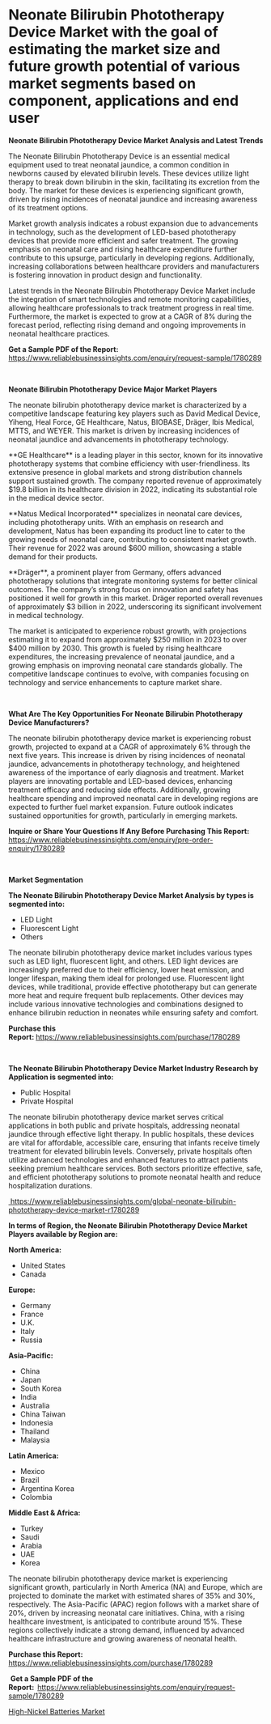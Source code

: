 <p><h1>Neonate Bilirubin Phototherapy Device Market with the goal of estimating the market size and future growth potential of various market segments based on component, applications and end user</h1></p><p><strong>Neonate Bilirubin Phototherapy Device Market Analysis and Latest Trends</strong></p>
<p><p>The Neonate Bilirubin Phototherapy Device is an essential medical equipment used to treat neonatal jaundice, a common condition in newborns caused by elevated bilirubin levels. These devices utilize light therapy to break down bilirubin in the skin, facilitating its excretion from the body. The market for these devices is experiencing significant growth, driven by rising incidences of neonatal jaundice and increasing awareness of its treatment options.</p><p>Market growth analysis indicates a robust expansion due to advancements in technology, such as the development of LED-based phototherapy devices that provide more efficient and safer treatment. The growing emphasis on neonatal care and rising healthcare expenditure further contribute to this upsurge, particularly in developing regions. Additionally, increasing collaborations between healthcare providers and manufacturers is fostering innovation in product design and functionality.</p><p>Latest trends in the Neonate Bilirubin Phototherapy Device Market include the integration of smart technologies and remote monitoring capabilities, allowing healthcare professionals to track treatment progress in real time. Furthermore, the market is expected to grow at a CAGR of 8% during the forecast period, reflecting rising demand and ongoing improvements in neonatal healthcare practices.</p></p>
<p><strong>Get a Sample PDF of the Report:&nbsp;</strong> <a href="https://www.reliablebusinessinsights.com/enquiry/request-sample/1780289?utm_campaign=2999&utm_medium=2&utm_source=Github&utm_content=ia&utm_term=25032025&utm_id=neonate-bilirubin-phototherapy-device">https://www.reliablebusinessinsights.com/enquiry/request-sample/1780289</a></p>
<p>&nbsp;</p>
<p><strong>Neonate Bilirubin Phototherapy Device Major Market Players</strong></p>
<p><p>The neonate bilirubin phototherapy device market is characterized by a competitive landscape featuring key players such as David Medical Device, Yiheng, Heal Force, GE Healthcare, Natus, BIOBASE, Dräger, Ibis Medical, MTTS, and WEYER. This market is driven by increasing incidences of neonatal jaundice and advancements in phototherapy technology.</p><p>**GE Healthcare** is a leading player in this sector, known for its innovative phototherapy systems that combine efficiency with user-friendliness. Its extensive presence in global markets and strong distribution channels support sustained growth. The company reported revenue of approximately $19.8 billion in its healthcare division in 2022, indicating its substantial role in the medical device sector.</p><p>**Natus Medical Incorporated** specializes in neonatal care devices, including phototherapy units. With an emphasis on research and development, Natus has been expanding its product line to cater to the growing needs of neonatal care, contributing to consistent market growth. Their revenue for 2022 was around $600 million, showcasing a stable demand for their products.</p><p>**Dräger**, a prominent player from Germany, offers advanced phototherapy solutions that integrate monitoring systems for better clinical outcomes. The company’s strong focus on innovation and safety has positioned it well for growth in this market. Dräger reported overall revenues of approximately $3 billion in 2022, underscoring its significant involvement in medical technology.</p><p>The market is anticipated to experience robust growth, with projections estimating it to expand from approximately $250 million in 2023 to over $400 million by 2030. This growth is fueled by rising healthcare expenditures, the increasing prevalence of neonatal jaundice, and a growing emphasis on improving neonatal care standards globally. The competitive landscape continues to evolve, with companies focusing on technology and service enhancements to capture market share.</p></p>
<p>&nbsp;</p>
<p><strong>What Are The Key Opportunities For Neonate Bilirubin Phototherapy Device Manufacturers?</strong></p>
<p><p>The neonate bilirubin phototherapy device market is experiencing robust growth, projected to expand at a CAGR of approximately 6% through the next five years. This increase is driven by rising incidences of neonatal jaundice, advancements in phototherapy technology, and heightened awareness of the importance of early diagnosis and treatment. Market players are innovating portable and LED-based devices, enhancing treatment efficacy and reducing side effects. Additionally, growing healthcare spending and improved neonatal care in developing regions are expected to further fuel market expansion. Future outlook indicates sustained opportunities for growth, particularly in emerging markets.</p></p>
<p><strong>Inquire or Share Your Questions If Any Before Purchasing This Report:</strong> <a href="https://www.reliablebusinessinsights.com/enquiry/pre-order-enquiry/1780289?utm_campaign=2999&utm_medium=2&utm_source=Github&utm_content=ia&utm_term=25032025&utm_id=neonate-bilirubin-phototherapy-device">https://www.reliablebusinessinsights.com/enquiry/pre-order-enquiry/1780289</a></p>
<p>&nbsp;</p>
<p><strong>Market Segmentation</strong></p>
<p><strong>The Neonate Bilirubin Phototherapy Device Market Analysis by types is segmented into:</strong></p>
<p><ul><li>LED Light</li><li>Fluorescent Light</li><li>Others</li></ul></p>
<p><p>The neonate bilirubin phototherapy device market includes various types such as LED light, fluorescent light, and others. LED light devices are increasingly preferred due to their efficiency, lower heat emission, and longer lifespan, making them ideal for prolonged use. Fluorescent light devices, while traditional, provide effective phototherapy but can generate more heat and require frequent bulb replacements. Other devices may include various innovative technologies and combinations designed to enhance bilirubin reduction in neonates while ensuring safety and comfort.</p></p>
<p><strong>Purchase this Report:&nbsp;</strong><a href="https://www.reliablebusinessinsights.com/purchase/1780289?utm_campaign=2999&utm_medium=2&utm_source=Github&utm_content=ia&utm_term=25032025&utm_id=neonate-bilirubin-phototherapy-device">https://www.reliablebusinessinsights.com/purchase/1780289</a></p>
<p>&nbsp;</p>
<p><strong>The Neonate Bilirubin Phototherapy Device Market Industry Research by Application is segmented into:</strong></p>
<p><ul><li>Public Hospital</li><li>Private Hospital</li></ul></p>
<p><p>The neonate bilirubin phototherapy device market serves critical applications in both public and private hospitals, addressing neonatal jaundice through effective light therapy. In public hospitals, these devices are vital for affordable, accessible care, ensuring that infants receive timely treatment for elevated bilirubin levels. Conversely, private hospitals often utilize advanced technologies and enhanced features to attract patients seeking premium healthcare services. Both sectors prioritize effective, safe, and efficient phototherapy solutions to promote neonatal health and reduce hospitalization durations.</p></p>
<p><a href="https://www.reliablebusinessinsights.com/global-neonate-bilirubin-phototherapy-device-market-r1780289?utm_campaign=2999&utm_medium=2&utm_source=Github&utm_content=ia&utm_term=25032025&utm_id=neonate-bilirubin-phototherapy-device">&nbsp;https://www.reliablebusinessinsights.com/global-neonate-bilirubin-phototherapy-device-market-r1780289</a></p>
<p><strong>In terms of Region, the Neonate Bilirubin Phototherapy Device Market Players available by Region are:</strong></p>
<p>
    <p> <strong> North America: </strong>
        <ul>
            <li>United States</li>
            <li>Canada</li>
        </ul>
        </p> 
    <p> <strong> Europe: </strong>
        <ul>
            <li>Germany</li>
            <li>France</li>
            <li>U.K.</li>
            <li>Italy</li>
            <li>Russia</li>
        </ul>
        </p> 
    <p> <strong> Asia-Pacific: </strong>
        <ul>
            <li>China</li>
            <li>Japan</li>
            <li>South Korea</li>
            <li>India</li>
            <li>Australia</li>
            <li>China Taiwan</li>
            <li>Indonesia</li>
            <li>Thailand</li>
            <li>Malaysia</li>
        </ul>
        </p> 
    <p> <strong> Latin America: </strong>
        <ul>
            <li>Mexico</li>
            <li>Brazil</li>
            <li>Argentina Korea</li>
            <li>Colombia</li>
        </ul>
        </p> 
    <p> <strong> Middle East & Africa: </strong>
        <ul>
            <li>Turkey</li>
            <li>Saudi</li>
            <li>Arabia</li>
            <li>UAE</li>
            <li>Korea</li>
        </ul>
    </p>
    </p>
<p><p>The neonate bilirubin phototherapy device market is experiencing significant growth, particularly in North America (NA) and Europe, which are projected to dominate the market with estimated shares of 35% and 30%, respectively. The Asia-Pacific (APAC) region follows with a market share of 20%, driven by increasing neonatal care initiatives. China, with a rising healthcare investment, is anticipated to contribute around 15%. These regions collectively indicate a strong demand, influenced by advanced healthcare infrastructure and growing awareness of neonatal health.</p></p>
<p><strong>Purchase this Report: </strong><a href="https://www.reliablebusinessinsights.com/purchase/1780289?utm_campaign=2999&utm_medium=2&utm_source=Github&utm_content=ia&utm_term=25032025&utm_id=neonate-bilirubin-phototherapy-device">https://www.reliablebusinessinsights.com/purchase/1780289</a></p>
<p>&nbsp;<strong>Get a Sample PDF of the Report:&nbsp;&nbsp;</strong><a href="https://www.reliablebusinessinsights.com/enquiry/request-sample/1780289?utm_campaign=2999&utm_medium=2&utm_source=Github&utm_content=ia&utm_term=25032025&utm_id=neonate-bilirubin-phototherapy-device">https://www.reliablebusinessinsights.com/enquiry/request-sample/1780289</a></p>
<p><strong></strong></p>
<p><p><a href="https://github.com/miottaredlin79/Market-Research-Report-List-1/blob/main/high-nickel-batteries-market.md?utm_campaign=2999&utm_medium=2&utm_source=Github&utm_content=ia&utm_term=25032025&utm_id=neonate-bilirubin-phototherapy-device">High-Nickel Batteries Market</a></p></p>
